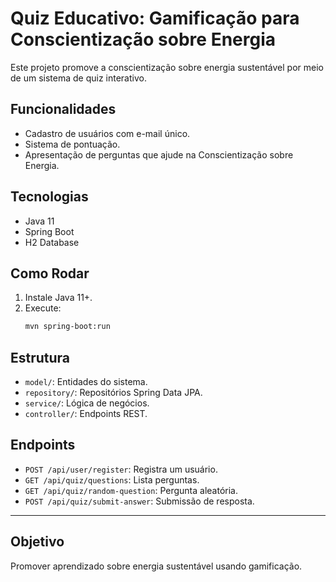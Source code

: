 # Quiz Educativo: Gamificação para Conscientização sobre Energia

Este projeto promove a conscientização sobre energia sustentável por meio de um sistema de quiz interativo.

## Funcionalidades
- Cadastro de usuários com e-mail único.
- Sistema de pontuação.
- Apresentação de perguntas que ajude na Conscientização sobre Energia.

## Tecnologias
- Java 11
- Spring Boot
- H2 Database

## Como Rodar
1. Instale Java 11+.
2. Execute:
   ```bash
   mvn spring-boot:run
   ```

## Estrutura
- `model/`: Entidades do sistema.
- `repository/`: Repositórios Spring Data JPA.
- `service/`: Lógica de negócios.
- `controller/`: Endpoints REST.

## Endpoints
- `POST /api/user/register`: Registra um usuário.
- `GET /api/quiz/questions`: Lista perguntas.
- `GET /api/quiz/random-question`: Pergunta aleatória.
- `POST /api/quiz/submit-answer`: Submissão de resposta.

---

## Objetivo
Promover aprendizado sobre energia sustentável usando gamificação.